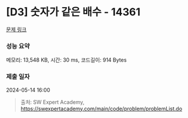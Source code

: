 # [D3] 숫자가 같은 배수 - 14361 

[문제 링크](https://swexpertacademy.com/main/code/problem/problemDetail.do?contestProbId=AYCnY9Kqu6YDFARx) 

### 성능 요약

메모리: 13,548 KB, 시간: 30 ms, 코드길이: 914 Bytes

### 제출 일자

2024-05-14 16:00



> 출처: SW Expert Academy, https://swexpertacademy.com/main/code/problem/problemList.do